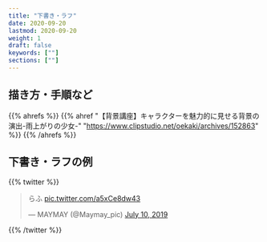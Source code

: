 ```yaml
---
title: "下書き・ラフ"
date: 2020-09-20
lastmod: 2020-09-20
weight: 1
draft: false
keywords: [""]
sections: [""]
---
```


## 描き方・手順など

{{% ahrefs %}}
    {{% ahref "【背景講座】キャラクターを魅力的に見せる背景の演出-雨上がりの少女-" "https://www.clipstudio.net/oekaki/archives/152863" %}}
{{% /ahrefs %}}

## 下書き・ラフの例

{{% twitter %}}
<blockquote class="twitter-tweet"><p lang="ja" dir="ltr">らふ <a href="https://t.co/a5xCe8dw43">pic.twitter.com/a5xCe8dw43</a></p>&mdash; MAYMAY (@Maymay_pic) <a href="https://twitter.com/Maymay_pic/status/1149036136901120000?ref_src=twsrc%5Etfw">July 10, 2019</a></blockquote>
{{% /twitter %}}

